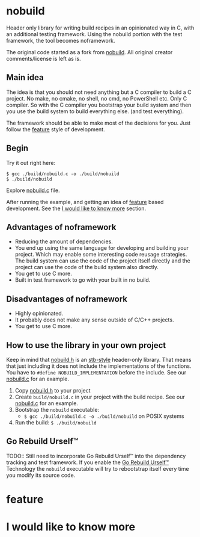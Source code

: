 # nobuild

Header only library for writing build recipes in an opinionated way in C, with an additional testing framework.
Using the nobuild portion with the test framework, the tool becomes noframework.

The original code started as a fork from [nobuild](https://github.com/tsoding/nobuild.git).
All original creator comments/license is left as is.

## Main idea

The idea is that you should not need anything but a C compiler to build a C project. No make, no cmake, no shell, no cmd, no PowerShell etc. Only C compiler. So with the C compiler you bootstrap your build system and then you use the build system to build everything else. (and test everything).

The framework should be able to make most of the decisions for you. Just follow the [feature](#Feature_based_development) style of development.

## Begin
Try it out right here:

```console
$ gcc ./build/nobuild.c -o ./build/nobuild
$ ./build/nobuild
```

Explore [nobuild.c](./build/nobuild.c) file.

After running the example, and getting an idea of [feature](#Feature_based_development) based development. See the [I would like to know more](#I_would_like_to_know_more) section.
 
## Advantages of noframework

- Reducing the amount of dependencies.
- You end up using the same language for developing and building your project. Which may enable some interesting code reusage strategies. The build system can use the code of the project itself directly and the project can use the code of the build system also directly.
- You get to use C more.
- Built in test framework to go with your built in no build.

## Disadvantages of noframework

- Highly opinionated.
- It probably does not make any sense outside of C/C++ projects.
- You get to use C more.

## How to use the library in your own project

Keep in mind that [nobuild.h](./nobuild.h) is an [stb-style](https://github.com/nothings/stb/blob/master/docs/stb_howto.txt) header-only library. That means that just including it does not include the implementations of the functions. You have to `#define NOBUILD_IMPLEMENTATION` before the include. See our [nobuild.c](./nobuild.c) for an example.

1. Copy [nobuild.h](./build/nobuild.h) to your project
2. Create `build/nobuild.c` in your project with the build recipe. See our [nobuild.c](./build/nobuild.c) for an example.
3. Bootstrap the `nobuild` executable:
   - `$ gcc ./build/nobuild.c -o ./build/nobuild` on POSIX systems
4. Run the build: `$ ./build/nobuild`

## Go Rebuild Urself™

TODO:: Still need to incorporate Go Rebuild Urself™ into the dependency tracking and test framework.
If you enable the [Go Rebuild Urself™](https://github.com/tsoding/nobuild/blob/d2bd711f0e2bcff0651850cd795509ab104ad9d4/nobuild.h#L218-L239) Technology the `nobuild` executable will try to rebootstrap itself every time you modify its source code.

# feature


# I would like to know more
